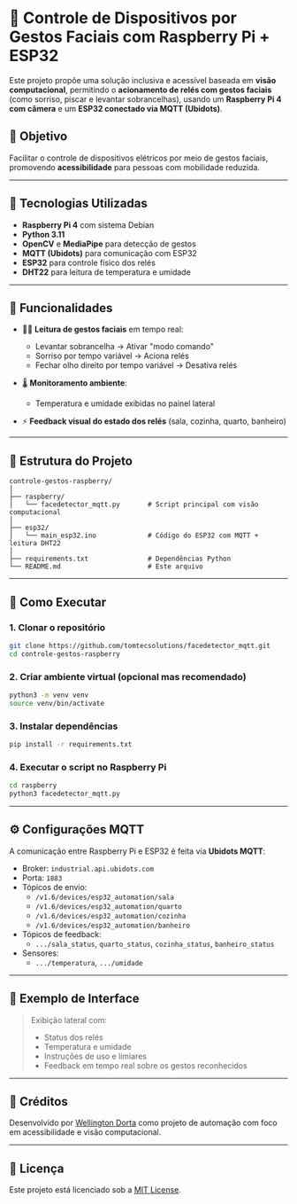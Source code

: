 
# 🧠 Controle de Dispositivos por Gestos Faciais com Raspberry Pi + ESP32

Este projeto propõe uma solução inclusiva e acessível baseada em **visão computacional**, permitindo o **acionamento de relés com gestos faciais** (como sorriso, piscar e levantar sobrancelhas), usando um **Raspberry Pi 4 com câmera** e um **ESP32 conectado via MQTT (Ubidots)**.

## 📌 Objetivo

Facilitar o controle de dispositivos elétricos por meio de gestos faciais, promovendo **acessibilidade** para pessoas com mobilidade reduzida.

---

## 🔧 Tecnologias Utilizadas

- **Raspberry Pi 4** com sistema Debian
- **Python 3.11**
- **OpenCV** e **MediaPipe** para detecção de gestos
- **MQTT (Ubidots)** para comunicação com ESP32
- **ESP32** para controle físico dos relés
- **DHT22** para leitura de temperatura e umidade

---

## 🧠 Funcionalidades

- 🧏‍♂️ **Leitura de gestos faciais** em tempo real:
  - Levantar sobrancelha → Ativar "modo comando"
  - Sorriso por tempo variável → Aciona relés
  - Fechar olho direito por tempo variável → Desativa relés

- 🌡️ **Monitoramento ambiente**:
  - Temperatura e umidade exibidas no painel lateral

- ⚡ **Feedback visual do estado dos relés** (sala, cozinha, quarto, banheiro)

---

## 📂 Estrutura do Projeto

```
controle-gestos-raspberry/
│
├── raspberry/
│   └── facedetector_mqtt.py       # Script principal com visão computacional
│
├── esp32/
│   └── main_esp32.ino             # Código do ESP32 com MQTT + leitura DHT22
│
├── requirements.txt               # Dependências Python
└── README.md                      # Este arquivo
```

---

## 🚀 Como Executar

### 1. Clonar o repositório
```bash
git clone https://github.com/tomtecsolutions/facedetector_mqtt.git
cd controle-gestos-raspberry
```

### 2. Criar ambiente virtual (opcional mas recomendado)
```bash
python3 -m venv venv
source venv/bin/activate
```

### 3. Instalar dependências
```bash
pip install -r requirements.txt
```

### 4. Executar o script no Raspberry Pi
```bash
cd raspberry
python3 facedetector_mqtt.py
```

---

## ⚙️ Configurações MQTT

A comunicação entre Raspberry Pi e ESP32 é feita via **Ubidots MQTT**:

- Broker: `industrial.api.ubidots.com`
- Porta: `1883`
- Tópicos de envio:
  - `/v1.6/devices/esp32_automation/sala`
  - `/v1.6/devices/esp32_automation/quarto`
  - `/v1.6/devices/esp32_automation/cozinha`
  - `/v1.6/devices/esp32_automation/banheiro`
- Tópicos de feedback:
  - `.../sala_status`, `quarto_status`, `cozinha_status`, `banheiro_status`
- Sensores:
  - `.../temperatura`, `.../umidade`

---

## 🧪 Exemplo de Interface

> Exibição lateral com:
> - Status dos relés
> - Temperatura e umidade
> - Instruções de uso e limiares
> - Feedback em tempo real sobre os gestos reconhecidos

---

## 🤝 Créditos

Desenvolvido por [Wellington Dorta](https://www.linkedin.com/in/wellingtondorta) como projeto de automação com foco em acessibilidade e visão computacional.

---

## 📘 Licença

Este projeto está licenciado sob a [MIT License](LICENSE).
